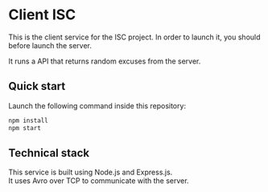 # Client ISC

This is the client service for the ISC project. In order to launch it, you should before launch the server.

It runs a API that returns random excuses from the server.

## Quick start

Launch the following command inside this repository:

```bash
npm install
npm start
```



## Technical stack

This service is built using Node.js and Express.js.  
It uses Avro over TCP to communicate with the server.
